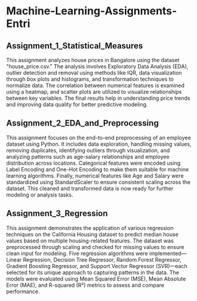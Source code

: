 # Machine-Learning-Assignments-Entri
## Assignment_1_Statistical_Measures
This assignment analyzes house prices in Bangalore using the dataset "house_price.csv." The analysis involves Exploratory Data Analysis (EDA), outlier detection and removal using methods like IQR, data visualization through box plots and histograms, and transformation techniques to normalize data. The correlation between numerical features is examined using a heatmap, and scatter plots are utilized to visualize relationships between key variables. The final results help in understanding price trends and improving data quality for better predictive modeling.
## Assignment_2_EDA_and_Preprocessing
This assignment focuses on the end-to-end preprocessing of an employee dataset using Python. It includes data exploration, handling missing values, removing duplicates, identifying outliers through visualization, and analyzing patterns such as age-salary relationships and employee distribution across locations. Categorical features were encoded using Label Encoding and One-Hot Encoding to make them suitable for machine learning algorithms. Finally, numerical features like Age and Salary were standardized using StandardScaler to ensure consistent scaling across the dataset. This cleaned and transformed data is now ready for further modeling or analysis tasks.
## Assignment_3_Regression
This assignment demonstrates the application of various regression techniques on the California Housing dataset to predict median house values based on multiple housing-related features. The dataset was preprocessed through scaling and checked for missing values to ensure clean input for modeling. Five regression algorithms were implemented—Linear Regression, Decision Tree Regressor, Random Forest Regressor, Gradient Boosting Regressor, and Support Vector Regressor (SVR)—each selected for its unique approach to capturing patterns in the data. The models were evaluated using Mean Squared Error (MSE), Mean Absolute Error (MAE), and R-squared (R²) metrics to assess and compare performance. 
